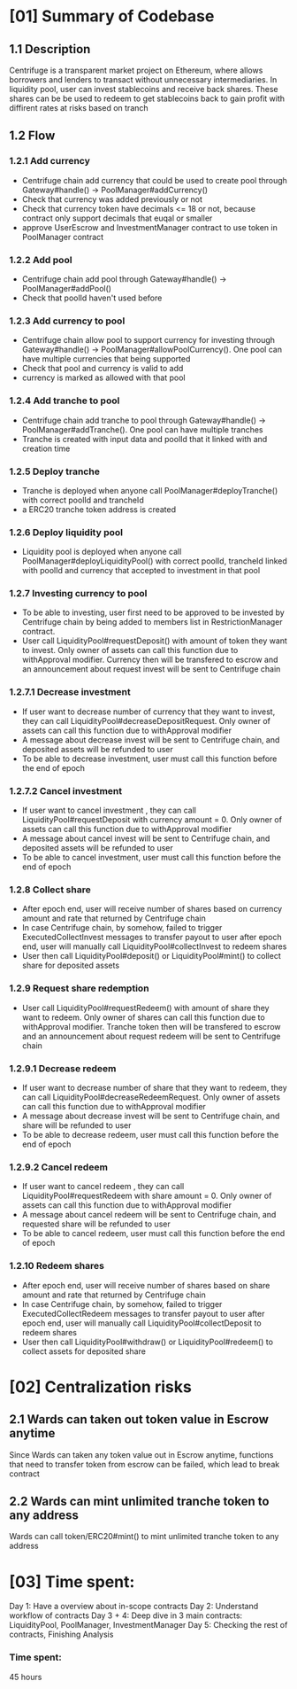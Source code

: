 # [01] Summary of Codebase

## 1.1 Description
Centrifuge is a transparent market project on Ethereum, where allows borrowers and lenders to transact without unnecessary intermediaries. In liquidity pool, user can invest stablecoins and receive back shares. These shares can be be used to redeem to get stablecoins back to gain profit with diffirent rates at risks based on tranch

## 1.2 Flow

### 1.2.1 Add currency
- Centrifuge chain add currency that could be used to create pool through Gateway#handle() -> PoolManager#addCurrency()
- Check that currency was added previously or not
- Check that currency token have decimals <= 18 or not, because contract only support decimals that euqal or smaller
- approve UserEscrow and InvestmentManager contract to use token in PoolManager contract
### 1.2.2 Add pool
- Centrifuge chain add pool through Gateway#handle() -> PoolManager#addPool()
- Check that poolId haven't used before
### 1.2.3 Add currency to pool
- Centrifuge chain allow pool to support currency for investing through Gateway#handle() -> PoolManager#allowPoolCurrency(). One pool can have multiple currencies that being supported
- Check that pool and currency is valid to add
- currency is marked as allowed with that pool
### 1.2.4 Add tranche to pool
- Centrifuge chain add tranche to pool through Gateway#handle() -> PoolManager#addTranche(). One pool can have multiple tranches
- Tranche is created with input data and poolId that it linked with and creation time
### 1.2.5 Deploy tranche
- Tranche is deployed when anyone call PoolManager#deployTranche() with correct poolId and trancheId
- a ERC20 tranche token address is created
### 1.2.6 Deploy liquidity pool
- Liquidity pool is deployed when anyone call PoolManager#deployLiquidityPool() with correct poolId, trancheId linked with poolId and currency that accepted to investment in that pool
### 1.2.7 Investing currency to pool
- To be able to investing, user first need to be approved to be invested by Centrifuge chain by being added to members list in RestrictionManager contract.
- User call LiquidityPool#requestDeposit() with amount of token they want to invest. Only owner of assets can call this function due to withApproval modifier. Currency then will be transfered to escrow and an announcement about request invest will be sent to Centrifuge chain
### 1.2.7.1 Decrease investment
- If user want to decrease number of currency that they want to invest, they can call LiquidityPool#decreaseDepositRequest. Only owner of assets can call this function due to withApproval modifier
- A message about decrease invest will be sent to Centrifuge chain, and deposited assets will be refunded to user
- To be able to decrease investment, user must call this function before the end of epoch
### 1.2.7.2 Cancel investment
- If user want to cancel investment , they can call LiquidityPool#requestDeposit with currency amount = 0. Only owner of assets can call this function due to withApproval modifier
- A message about cancel invest will be sent to Centrifuge chain, and deposited assets will be refunded to user
- To be able to cancel investment, user must call this function before the end of epoch
### 1.2.8 Collect share
- After epoch end, user will receive number of shares based on currency amount and rate that returned by Centrifuge chain
- In case Centrifuge chain, by somehow, failed to trigger ExecutedCollectInvest messages to transfer payout to user after epoch end, user will manually call LiquidityPool#collectInvest to redeem shares
- User then call LiquidityPool#deposit() or LiquidityPool#mint() to collect share for deposited assets
### 1.2.9 Request share redemption
- User call LiquidityPool#requestRedeem() with amount of share they want to redeem. Only owner of shares can call this function due to withApproval modifier. Tranche token then will be transfered to escrow and an announcement about request redeem will be sent to Centrifuge chain
### 1.2.9.1 Decrease redeem
- If user want to decrease number of share that they want to redeem, they can call LiquidityPool#decreaseRedeemRequest. Only owner of assets can call this function due to withApproval modifier
- A message about decrease invest will be sent to Centrifuge chain, and share will be refunded to user
- To be able to decrease redeem, user must call this function before the end of epoch
### 1.2.9.2 Cancel redeem
- If user want to cancel redeem , they can call LiquidityPool#requestRedeem with share amount = 0. Only owner of assets can call this function due to withApproval modifier
- A message about cancel redeem will be sent to Centrifuge chain, and requested share will be refunded to user
- To be able to cancel redeem, user must call this function before the end of epoch
### 1.2.10 Redeem shares
- After epoch end, user will receive number of shares based on share amount and rate that returned by Centrifuge chain
- In case Centrifuge chain, by somehow, failed to trigger ExecutedCollectRedeem messages to transfer payout to user after epoch end, user will manually call LiquidityPool#collectDeposit to redeem shares
- User then call LiquidityPool#withdraw() or LiquidityPool#redeem() to collect assets for deposited share

# [02] Centralization risks
## 2.1 Wards can taken out token value in Escrow anytime
Since Wards can taken any token value out in Escrow anytime, functions that need to transfer token from escrow can be failed, which lead to break contract
## 2.2 Wards can mint unlimited tranche token to any address
Wards can call token/ERC20#mint() to mint unlimited tranche token to any address

# [03] Time spent:
Day 1: Have a overview about in-scope contracts
Day 2: Understand workflow of contracts
Day 3 + 4: Deep dive in 3 main contracts: LiquidityPool, PoolManager, InvestmentManager
Day 5: Checking the rest of contracts, Finishing Analysis

### Time spent:
45 hours